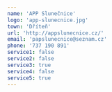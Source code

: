 ```yaml
---
name: 'APP Slunečnice'
logo: 'app-slunecnice.jpg'
town: 'Dříteň'
url: 'http://appslunecnice.cz/'
email: 'papslunecnice@seznam.cz'
phone: '737 190 891'
service1: false
service2: false
service3: true
service4: false
service5: true
---
```

